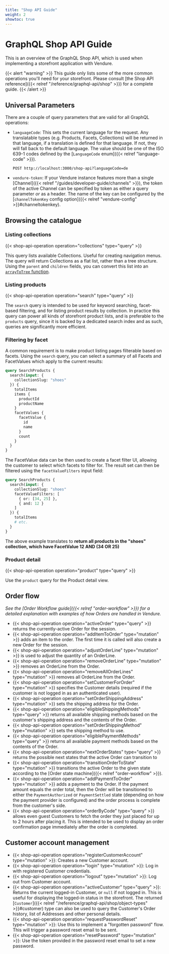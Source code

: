 ```yaml
---
title: "Shop API Guide"
weight: 2
showtoc: true
---
```


# GraphQL Shop API Guide

This is an overview of the GraphQL Shop API, which is used when implementing a storefront application with Vendure. 

{{< alert "warning" >}}
This guide only lists some of the more common operations you'll need for your storefront. Please consult [the Shop API reference]({{< relref "/reference/graphql-api/shop" >}}) for a complete guide.
{{< /alert >}}

## Universal Parameters

There are a couple of query parameters that are valid for all GraphQL operations:

* `languageCode`: This sets the current language for the request. Any translatable types (e.g. Products, Facets, Collections) will be returned in that language, if a translation is defined for that language. If not, they will fall back to the default language. The value should be one of the ISO 639-1 codes defined by the [`LanguageCode` enum]({{< relref "language-code" >}}).

  ```text
  POST http://localhost:3000/shop-api?languageCode=de
  ```
* `vendure-token`: If your Vendure instance features more than a single [Channel]({{< relref "/guides/developer-guide/channels" >}}), the token of the active Channel can be specified by token as either a query parameter _or_ as a header. The name of the key can be configured by the [`channelTokenKey` config option]({{< relref "vendure-config" >}}#channeltokenkey).

## Browsing the catalogue

### Listing collections

{{< shop-api-operation operation="collections" type="query" >}}

This query lists available Collections. Useful for creating navigation menus. The query will return Collections as a flat list, rather than a tree structure. Using the `parent` and `children` fields, you can convert this list into an [`arrayToTree` function](https://github.com/vendure-ecommerce/storefront/blob/8848e9e0540c12e0eb964a90ca8accabccb4fbfa/src/app/core/components/collections-menu/array-to-tree.ts).

### Listing products

{{< shop-api-operation operation="search" type="query" >}}

The `search` query is intended to be used for keyword searching, facet-based filtering, and for listing product results by collection. In practice this query can power all kinds of storefront product lists, and is preferable to the `products` query, since it is backed by a dedicated search index and as such, queries are significantly more efficient.

### Filtering by facet

A common requirement is to make product listing pages filterable based on facets. Using the `search` query, you can select a summary of all Facets and FacetValues which apply to the current results:

```GraphQL
query SearchProducts {
  search(input: {
    collectionSlug: "shoes"
  }) {
    totalItems
    items {
      productId
      productName
    }
    facetValues {
      facetValue {
        id
        name
      }
      count
    }
  }
}
```
The FacetValue data can be then used to create a facet filter UI, allowing the customer to select which facets to filter for. The result set can then be filtered using the `facetValueFilters` input field:

```GraphQL
query SearchProducts {
  search(input: {
    collectionSlug: "shoes"
    facetValueFilters: [
      { or: [34, 25] },
      { and: 12 }
    ]
  }) {
    totalItems
    # etc.
  }
}
```

The above example translates to **return all products in the "shoes" collection, which have FacetValue 12 AND (34 OR 25)**

### Product detail

{{< shop-api-operation operation="product" type="query" >}}

Use the `product` query for the Product detail view.

## Order flow

*See the [Order Workflow guide]({{< relref "order-workflow" >}}) for a detailed explanation with examples of how Orders are handled in Vendure.*

* {{< shop-api-operation operation="activeOrder" type="query" >}} returns the currently-active Order for the session.
* {{< shop-api-operation operation="addItemToOrder" type="mutation" >}} adds an item to the order. The first time it is called will also create a new Order for the session.
* {{< shop-api-operation operation="adjustOrderLine" type="mutation" >}} is used to adjust the quantity of an OrderLine.
* {{< shop-api-operation operation="removeOrderLine" type="mutation" >}} removes an OrderLine from the Order.
* {{< shop-api-operation operation="removeAllOrderLines" type="mutation" >}} removes all OrderLine from the Order.
* {{< shop-api-operation operation="setCustomerForOrder" type="mutation" >}} specifies the Customer details (required if the customer is not logged in as an authenticated user).
* {{< shop-api-operation operation="setOrderShippingAddress" type="mutation" >}} sets the shipping address for the Order.
* {{< shop-api-operation operation="eligibleShippingMethods" type="query" >}} returns all available shipping methods based on the customer's shipping address and the contents of the Order.
* {{< shop-api-operation operation="setOrderShippingMethod" type="mutation" >}} sets the shipping method to use.
* {{< shop-api-operation operation="eligiblePaymentMethods" type="query" >}} returns all available payment methods based on the contents of the Order.
* {{< shop-api-operation operation="nextOrderStates" type="query" >}} returns the possible next states that the active Order can transition to
* {{< shop-api-operation operation="transitionOrderToState" type="mutation" >}} transitions the active Order to the given state according to the [Order state machine]({{< relref "order-workflow" >}}).
* {{< shop-api-operation operation="addPaymentToOrder" type="mutation" >}} adds a payment to the Order. If the payment amount equals the order total, then the Order will be transitioned to either the `PaymentAuthorized` or `PaymentSettled` state (depending on how the payment provider is configured) and the order process is complete from the customer's side.
* {{< shop-api-operation operation="orderByCode" type="query" >}} allows even guest Customers to fetch the order they just placed for up to 2 hours after placing it. This is intended to be used to display an order confirmation page immediately after the order is completed.


## Customer account management

* {{< shop-api-operation operation="registerCustomerAccount" type="mutation" >}}: Creates a new Customer account.
* {{< shop-api-operation operation="login" type="mutation" >}}: Log in with registered Customer credentials.
* {{< shop-api-operation operation="logout" type="mutation" >}}: Log out from Customer account.
* {{< shop-api-operation operation="activeCustomer" type="query" >}}: Returns the current logged-in Customer, or `null` if not logged in. This is useful for displaying the logged-in status in the storefront. The returned [`Customer`]({{< relref "/reference/graphql-api/shop/object-types" >}}#customer) type can also be used to query the Customer's Order history, list of Addresses and other personal details.
* {{< shop-api-operation operation="requestPasswordReset" type="mutation" >}}: Use this to implement a "forgotten password" flow. This will trigger a password reset email to be sent.
* {{< shop-api-operation operation="resetPassword" type="mutation" >}}: Use the token provided in the password reset email to set a new password.

